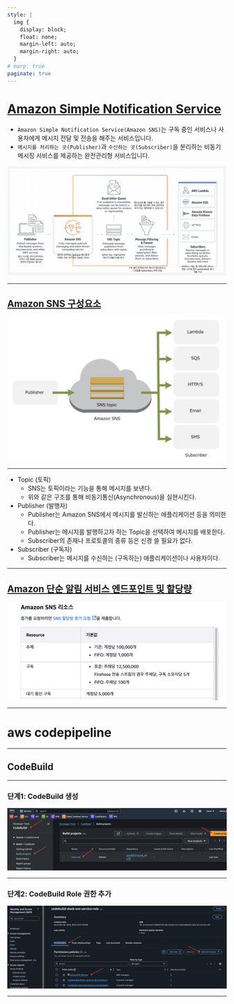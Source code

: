 ```yaml
---
style: |
  img {
    display: block;
    float: none;
    margin-left: auto;
    margin-right: auto;
  }
# marp: true
paginate: true
---
```

# [Amazon Simple Notification Service](https://velog.io/@soyeon207/AWS-SNS-SQS-%EB%9E%80)
- `Amazon Simple Notification Service(Amazon SNS)`는 구독 중인 서비스나 사용자에게 메시지 전달 및 전송을 해주는 서비스입니다.
- `메시지를 처리하는 곳(Publisher)`과 `수신하는 곳(Subscriber)`을 분리하는 비동기 메시징 서비스를 제공하는 완전관리형 서비스입니다.

![alt text](image-96.png)

---
## [Amazon SNS 구성요소](https://galid1.tistory.com/382)
![alt text](image-97.png)

---
- Topic (토픽)
  - SNS는 토픽이라는 기능을 통해 메시지를 보낸다.
  - 위와 같은 구조를 통해 비동기통신(Asynchronous)을 실현시킨다.
- Publisher (발행자)
  - Publisher는 Amazon SNS에서 메시지를 발신하는 애플리케이션 등을 의미한다. 
  - Publisher는 메시지를 발행하고자 하는 Topic을 선택하여 메시지를 배포한다. 
  - Subscriber의 존재나 프로토콜의 종류 등은 신경 쓸 필요가 없다.
- Subscriber (구독자)
  - Subscriber는 메시지를 수신하는 (구독하는) 애플리케이션이나 사용자이다.

---
## [Amazon 단순 알림 서비스 엔드포인트 및 할당량](https://docs.aws.amazon.com/ko_kr/general/latest/gr/sns.html)
![alt text](image-98.png)

---
# aws codepipeline

---
## CodeBuild

---
### 단계1: CodeBuild 생성 
![alt text](image-103.png)

---
### 단계2: CodeBuild Role 권한 추가 
![alt text](image-104.png)

---







